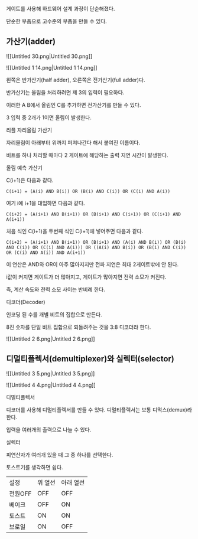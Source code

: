   

게이트를 사용해 하드웨어 설계 과정이 단순해졌다.

단순한 부품으로 고수준의 부품을 만들 수 있다.

  

## 가산기(adder)

  

![[Untitled 30.png|Untitled 30.png]]

![[Untitled 1 14.png|Untitled 1 14.png]]

왼쪽은 반가산기(half adder), 오른쪽은 전가산기(full adder)다.

반가산기는 올림을 처리하려면 제 3의 입력이 필요하다.

이러한 A B에서 올림인 C를 추가하면 전가산기를 만들 수 있다.

3 입력 중 2개가 1이면 올림이 발생한다.

  

리플 자리올림 가산기

자리올림이 아래부터 위까지 퍼져나간다 해서 붙여진 이름이다.

비트를 하나 처리할 때마다 2 게이트에 해당하는 출력 지연 시간이 발생한다.

  

올림 예측 가산기

C(i+1)은 다음과 같다.

`C(i+1) = (A(i) AND B(i)) OR (B(i) AND C(i)) OR (C(i) AND A(i))`

여기 i에 i+1을 대입하면 다음과 같다.

`C(i+2) = (A(i+1) AND B(i+1)) OR (B(i+1) AND C(i+1)) OR (C(i+1) AND A(i+1))`

처음 식인 C(i+1)을 두번째 식인 C(i+1)에 넣어주면 다음과 같다.

`C(i+2) = (A(i+1) AND B(i+1)) OR (B(i+1) AND (A(i) AND B(i)) OR (B(i) AND C(i)) OR (C(i) AND A(i))) OR ((A(i) AND B(i)) OR (B(i) AND C(i)) OR (C(i) AND A(i)) AND A(i+1))`

이 연산은 AND와 OR이 아주 많아지지만 전파 지연은 최대 2게이트밖에 안 된다.

i값이 커지면 게이트가 더 많아지고, 게이트가 많아지면 전력 소모가 커진다.

즉, 계산 속도와 전력 소모 사이는 반비례 한다.

  

디코더(Decoder)

인코딩 된 수를 개별 비트의 집합으로 만든다.

8진 숫자를 단일 비트 집합으로 되돌려주는 것을 3:8 디코더라 한다.

![[Untitled 2 6.png|Untitled 2 6.png]]

  

## 디멀티플렉서(demultiplexer)와 실렉터(selector)

  

![[Untitled 3 5.png|Untitled 3 5.png]]

![[Untitled 4 4.png|Untitled 4 4.png]]

디멀티플렉서

디코더를 사용해 디멀티플렉서를 만들 수 있다. 디멀티플렉서는 보통 디먹스(demux)라 한다.

입력을 여러개의 출력으로 나눌 수 있다.

실렉터

피연산자가 여러개 있을 때 그 중 하나를 선택한다.

토스트기를 생각하면 쉽다.

|   |   |   |
|---|---|---|
|설정|위 열선|아래 열선|
|전원OFF|OFF|OFF|
|베이크|OFF|ON|
|토스트|ON|ON|
|브로일|ON|OFF|